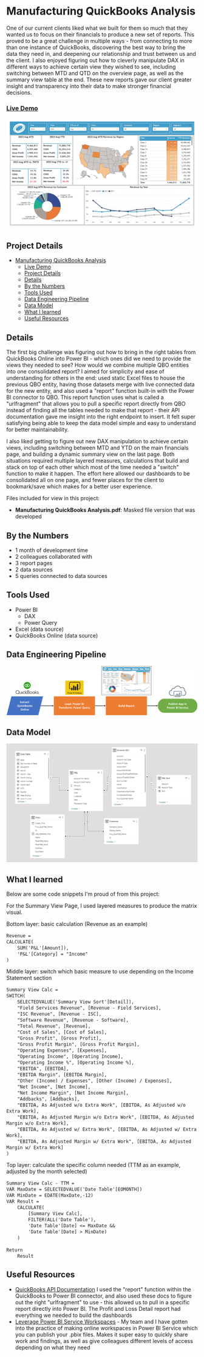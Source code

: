 # Manufacturing QuickBooks Analysis

One of our current clients liked what we built for them so much that they wanted us to focus on their financials to produce a new set of reports. This proved to be a great challenge in multiple ways - from connecting to more than one instance of QuickBooks, discovering the best way to bring the data they need in, and deepening our relationship and trust between us and the client. I also enjoyed figuring out how to cleverly manipulate DAX in different ways to achieve certain view they wished to see, including switching between MTD and QTD on the overview page, as well as the summary view table at the end. These new reports gave our client greater insight and transparency into their data to make stronger financial decisions.

### [Live Demo](https://app.powerbi.com/view?r=eyJrIjoiY2U5MjhhMDctNTRhMS00MWQ2LTgyOTctMjU5NDBiYjk2MzNlIiwidCI6ImY3N2E4MGM5LTY5MTAtNGJkYy1iNjFiLTgxNzA2NmQ1NmI0NiIsImMiOjJ9)

!["Report"](./Manufacturing%20Quickbooks%20Analysis.jpg)

## Project Details
- [Manufacturing QuickBooks Analysis](#manufacturing-quickbooks-analysis)
    - [Live Demo](#live-demo)
  - [Project Details](#project-details)
  - [Details](#details)
  - [By the Numbers](#by-the-numbers)
  - [Tools Used](#tools-used)
  - [Data Engineering Pipeline](#data-engineering-pipeline)
  - [Data Model](#data-model)
  - [What I learned](#what-i-learned)
  - [Useful Resources](#useful-resources)

## Details

The first big challenge was figuring out how to bring in the right tables from QuickBooks Online into Power BI - which ones did we need to provide the views they needed to see? How would we combine multiple QBO entities into one consolidated report? I aimed for simplicity and ease of understanding for others in the end: used static Excel files to house the previous QBO entity, having those datasets merge with live connected data for the new entity, and also used a "report" function built-in with the Power BI connector to QBO. This report function uses what is called a "urlfragment" that allows you to pull a specific report directly from QBO instead of finding all the tables needed to make that report - their API documentation gave me insight into the right endpoint to insert. It felt super satisfying being able to keep the data model simple and easy to understand for better maintainability.

I also liked getting to figure out new DAX manipulation to achieve certain views, including switching between MTD and YTD on the main financials page, and building a dynamic summary view on the last page. Both situations required multiple layered measures, calculations that build and stack on top of each other which most of the time needed a "switch" function to make it happen. The effort here allowed our dashboards to be consolidated all on one page, and fewer places for the client to bookmark/save which makes for a better user experience.

Files included for view in this project:
- **Manufacturing QuickBooks Analysis.pdf**: Masked file version that was developed

## By the Numbers

- 1 month of development time
- 2 colleagues collaborated with
- 3 report pages
- 2 data sources
- 5 queries connected to data sources

## Tools Used

- Power BI
  - DAX
  - Power Query
- Excel (data source)
- QuickBooks Online (data source)

## Data Engineering Pipeline

!["Pipeline"](./Manufacturing%20Quickbooks%20Analysis%20Pipeline.png)

## Data Model

!["Data Model"](./Manufacturing%20Quickbooks%20Analysis%20Data%20Model.png)

## What I learned

Below are some code snippets I'm proud of from this project:

For the Summary View Page, I used layered measures to produce the matrix visual.

Bottom layer: basic calculation (Revenue as an example)
```DAX
Revenue = 
CALCULATE(
    SUM('P&L'[Amount]), 
    'P&L'[Category] = "Income"
)
```

Middle layer: switch which basic measure to use depending on the Income Statement section 
```DAX
Summary View Calc = 
SWITCH(
    SELECTEDVALUE('Summary View Sort'[Detail]), 
    "Field Services Revenue", [Revenue - Field Services],
    "ISC Revenue", [Revenue - ISC],
    "Software Revenue", [Revenue - Software],
    "Total Revenue", [Revenue],
    "Cost of Sales", [Cost of Sales],
    "Gross Profit", [Gross Profit],
    "Gross Profit Margin", [Gross Profit Margin],
    "Operating Expenses", [Expenses],
    "Operating Income", [Operating Income],
    "Operating Income %", [Operating Income %],
    "EBITDA", [EBITDA],
    "EBITDA Margin", [EBITDA Margin],
    "Other (Income) / Expenses", [Other (Income) / Expenses],
    "Net Income", [Net Income],
    "Net Income Margin", [Net Income Margin],
    "Addbacks", [Addbacks],
    "EBITDA, As Adjusted w/o Extra Work", [EBITDA, As Adjusted w/o Extra Work],
    "EBITDA, As Adjusted Margin w/o Extra Work", [EBITDA, As Adjusted Margin w/o Extra Work],
    "EBITDA, As Adjusted w/ Extra Work", [EBITDA, As Adjusted w/ Extra Work],
    "EBITDA, As Adjusted Margin w/ Extra Work", [EBITDA, As Adjusted Margin w/ Extra Work]
)
```

Top layer: calculate the specific column needed (TTM as an example, adjusted by the month selected)
```DAX
Summary View Calc - TTM = 
VAR MaxDate = SELECTEDVALUE('Date Table'[EOMONTH])
VAR MinDate = EDATE(MaxDate,-12)
VAR Result =
    CALCULATE(
        [Summary View Calc],
        FILTER(ALL('Date Table'),
        'Date Table'[Date] <= MaxDate &&
        'Date Table'[Date] > MinDate)
    )
    
Return
    Result
```

## Useful Resources

- [QuickBooks API Documentation](https://developer.intuit.com/app/developer/qbo/docs/api/accounting/report-entities/profitandlossdetail#query-a-report) I used the "report" function within the QuickBooks to Power BI connector, and also used these docs to figure out the right "urlfragment" to use - this allowed us to pull in a specific report directly into Power BI. The Profit and Loss Detail report had everything we needed to build the dashboards
- [Leverage Power BI Service Workspaces](https://learn.microsoft.com/en-us/power-bi/fundamentals/service-get-started) - My team and I have gotten into the practice of making online workspaces in Power BI Service which you can publish your .pbix files. Makes it super easy to quickly share work and findings, as well as give colleagues different levels of access depending on what they need
